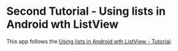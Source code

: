 # Second Tutorial - Using lists in Android wth ListView

This app follows the [Using lists in Android wth ListView - Tutorial](http://www.vogella.com/tutorials/AndroidListView/article.html).
